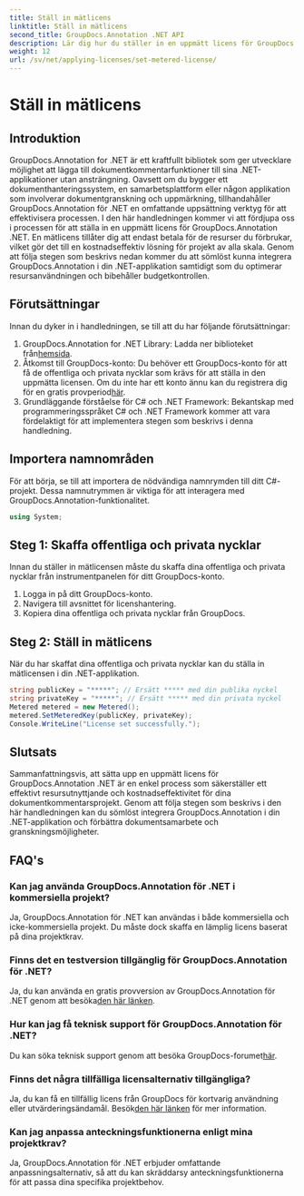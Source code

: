 ```yaml
---
title: Ställ in mätlicens
linktitle: Ställ in mätlicens
second_title: GroupDocs.Annotation .NET API
description: Lär dig hur du ställer in en uppmätt licens för GroupDocs.Annotation .NET för resursanvändning och dokumentera anteckningsfunktioner i dina .NET-applikationer.
weight: 12
url: /sv/net/applying-licenses/set-metered-license/
---
```


# Ställ in mätlicens

## Introduktion
GroupDocs.Annotation for .NET är ett kraftfullt bibliotek som ger utvecklare möjlighet att lägga till dokumentkommentarfunktioner till sina .NET-applikationer utan ansträngning. Oavsett om du bygger ett dokumenthanteringssystem, en samarbetsplattform eller någon applikation som involverar dokumentgranskning och uppmärkning, tillhandahåller GroupDocs.Annotation för .NET en omfattande uppsättning verktyg för att effektivisera processen.
I den här handledningen kommer vi att fördjupa oss i processen för att ställa in en uppmätt licens för GroupDocs.Annotation .NET. En mätlicens tillåter dig att endast betala för de resurser du förbrukar, vilket gör det till en kostnadseffektiv lösning för projekt av alla skala. Genom att följa stegen som beskrivs nedan kommer du att sömlöst kunna integrera GroupDocs.Annotation i din .NET-applikation samtidigt som du optimerar resursanvändningen och bibehåller budgetkontrollen.
## Förutsättningar
Innan du dyker in i handledningen, se till att du har följande förutsättningar:
1.  GroupDocs.Annotation for .NET Library: Ladda ner biblioteket från[hemsida](https://releases.groupdocs.com/annotation/net/).
2. Åtkomst till GroupDocs-konto: Du behöver ett GroupDocs-konto för att få de offentliga och privata nycklar som krävs för att ställa in den uppmätta licensen. Om du inte har ett konto ännu kan du registrera dig för en gratis provperiod[här](https://releases.groupdocs.com/).
3. Grundläggande förståelse för C# och .NET Framework: Bekantskap med programmeringsspråket C# och .NET Framework kommer att vara fördelaktigt för att implementera stegen som beskrivs i denna handledning.

## Importera namnområden
För att börja, se till att importera de nödvändiga namnrymden till ditt C#-projekt. Dessa namnutrymmen är viktiga för att interagera med GroupDocs.Annotation-funktionalitet.
```csharp
using System;
```
## Steg 1: Skaffa offentliga och privata nycklar
Innan du ställer in mätlicensen måste du skaffa dina offentliga och privata nycklar från instrumentpanelen för ditt GroupDocs-konto.
1. Logga in på ditt GroupDocs-konto.
2. Navigera till avsnittet för licenshantering.
3. Kopiera dina offentliga och privata nycklar från GroupDocs.
## Steg 2: Ställ in mätlicens
När du har skaffat dina offentliga och privata nycklar kan du ställa in mätlicensen i din .NET-applikation.
```csharp
string publicKey = "*****"; // Ersätt ***** med din publika nyckel
string privateKey = "*****"; // Ersätt ***** med din privata nyckel
Metered metered = new Metered();
metered.SetMeteredKey(publicKey, privateKey);
Console.WriteLine("License set successfully.");
```

## Slutsats
Sammanfattningsvis, att sätta upp en uppmätt licens för GroupDocs.Annotation .NET är en enkel process som säkerställer ett effektivt resursutnyttjande och kostnadseffektivitet för dina dokumentkommentarsprojekt. Genom att följa stegen som beskrivs i den här handledningen kan du sömlöst integrera GroupDocs.Annotation i din .NET-applikation och förbättra dokumentsamarbete och granskningsmöjligheter.
## FAQ's
### Kan jag använda GroupDocs.Annotation för .NET i kommersiella projekt?
Ja, GroupDocs.Annotation för .NET kan användas i både kommersiella och icke-kommersiella projekt. Du måste dock skaffa en lämplig licens baserat på dina projektkrav.
### Finns det en testversion tillgänglig för GroupDocs.Annotation för .NET?
 Ja, du kan använda en gratis provversion av GroupDocs.Annotation för .NET genom att besöka[den här länken](https://releases.groupdocs.com/).
### Hur kan jag få teknisk support för GroupDocs.Annotation för .NET?
 Du kan söka teknisk support genom att besöka GroupDocs-forumet[här](https://forum.groupdocs.com/c/annotation/10).
### Finns det några tillfälliga licensalternativ tillgängliga?
 Ja, du kan få en tillfällig licens från GroupDocs för kortvarig användning eller utvärderingsändamål. Besök[den här länken](https://purchase.groupdocs.com/temporary-license/) för mer information.
### Kan jag anpassa anteckningsfunktionerna enligt mina projektkrav?
Ja, GroupDocs.Annotation för .NET erbjuder omfattande anpassningsalternativ, så att du kan skräddarsy anteckningsfunktionerna för att passa dina specifika projektbehov.